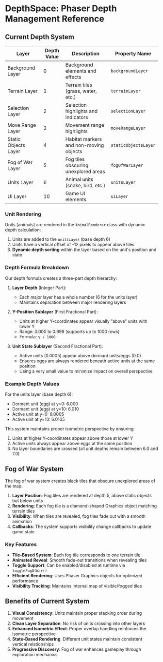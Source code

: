 # DepthSpace: Phaser Depth Management Reference

## Current Depth System
| Layer                 | Depth Value | Description                                  | Property Name         |
|-----------------------|-------------|----------------------------------------------|------------------------|
| Background Layer      | 0           | Background elements and effects              | `backgroundLayer`     |
| Terrain Layer         | 1           | Terrain tiles (grass, water, etc.)           | `terrainLayer`        |
| Selection Layer       | 2           | Selection highlights and indicators          | `selectionLayer`      |
| Move Range Layer      | 3           | Movement range highlights                    | `moveRangeLayer`      |
| Static Objects Layer  | 4           | Habitat markers and non-moving objects       | `staticObjectsLayer`  |
| Fog of War Layer      | 5           | Fog tiles obscuring unexplored areas         | `fogOfWarLayer`       |
| Units Layer           | 6           | Animal units (snake, bird, etc.)             | `unitsLayer`          |
| UI Layer              | 10          | Game UI elements                             | `uiLayer`             |


### Unit Rendering
Units (animals) are rendered in the `AnimalRenderer` class with dynamic depth calculation:

1. Units are added to the `unitsLayer` (base depth 6)
2. Units have a vertical offset of -12 pixels to appear above tiles
3. **Dynamic depth sorting** within the layer based on the unit's position and state


### Depth Formula Breakdown
Our depth formula creates a three-part depth hierarchy:

1. **Layer Depth** (Integer Part):
   - Each major layer has a whole number (6 for the units layer)
   - Maintains separation between major rendering layers

2. **Y-Position Sublayer** (First Fractional Part):
   - Units at higher Y-coordinates appear visually "above" units with lower Y
   - Range: 0.000 to 0.999 (supports up to 1000 rows)
   - Formula: `y / 1000`

3. **Unit State Sublayer** (Second Fractional Part):
   - Active units (0.0005) appear above dormant units/eggs (0.0)
   - Ensures eggs are always rendered beneath active units at the same position
   - Using a very small value to minimize impact on overall perspective

### Example Depth Values
For the units layer (base depth 6):
- Dormant unit (egg) at y=0: 6.000
- Dormant unit (egg) at y=10: 6.010
- Active unit at y=0: 6.0005
- Active unit at y=10: 6.0105

This system maintains proper isometric perspective by ensuring:
1. Units at higher Y-coordinates appear above those at lower Y
2. Active units always appear above eggs at the same position
3. No layer boundaries are crossed (all unit depths remain between 6.0 and 7.0)

## Fog of War System
The fog of war system creates black tiles that obscure unexplored areas of the map:

1. **Layer Position**: Fog tiles are rendered at depth 5, above static objects but below units
2. **Rendering**: Each fog tile is a diamond-shaped Graphics object matching terrain tiles
3. **Visibility**: When tiles are revealed, fog tiles fade out with a smooth animation
4. **Callbacks**: The system supports visibility change callbacks to update game state

### Key Features
- **Tile-Based System**: Each fog tile corresponds to one terrain tile
- **Animated Reveal**: Smooth fade-out transitions when revealing tiles 
- **Toggle Support**: Can be enabled/disabled at runtime via `toggleFogOfWar()`
- **Efficient Rendering**: Uses Phaser Graphics objects for optimized performance
- **Visibility Tracking**: Maintains internal map of visible/fogged tiles

## Benefits of Current System
1. **Visual Consistency**: Units maintain proper stacking order during movement
2. **Clean Layer Separation**: No risk of units crossing into other layers
3. **Enhanced Isometric Effect**: Proper overlap handling reinforces the isometric perspective
4. **State-Based Rendering**: Different unit states maintain consistent vertical relationships
5. **Progressive Discovery**: Fog of war enhances gameplay through exploration mechanics

